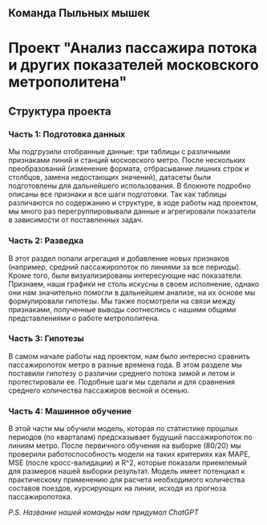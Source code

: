 ## Команда Пыльных мышек
# Проект "Анализ пассажира потока и других показателей московского метрополитена"
## Структура проекта

### Часть 1: Подготовка данных
Мы подгрузили отобранные данные: три таблицы с различными признаками линий и станций московского метро. После нескольких преобразований (изменение формата, отбрасывание лишних строк и столбцов, замена недостающих значений), датасеты были подготовлены для дальнейшего использования. В блокноте подробно описаны все признаки и все шаги подготовки.
Так как таблицы различаются по содержанию и структуре, в ходе работы над проектом, мы много раз перегруппировывали данные и агрегировали показатели в зависимости от поставленных задач.
### Часть 2: Разведка
В этот раздел попали агрегация и добавление новых признаков (например, средний пассажиропоток по линиями за все периоды). Кроме того, были визуализированы интересующие нас показатели. Признаем, наши графики не столь искусны в своем исполнение, однако они нам значительно помогли в дальнейшем анализе, на их основе мы формулировали гипотезы. Мы также посмотрели на связи между признаками, полученные выводы соотнеслись с нашими общими представлениями о работе метрополитена.
### Часть 3: Гипотезы
В самом начале работы над проектом, нам было интересно сравнить пассажиропоток метро в разные времена года. В этом разделе мы поставили гипотезу о различии среднего потока зимой и летом и протестировали ее. Подобные шаги мы сделали и для сравнения среднего количества пассажиров весной и осенью.

### Часть 4: Машинное обучение
В этой части мы обучили модель, которая по статистике прошлых периодов (по кварталам) предсказывает будущий пассажиропоток по линиям метро. После первичного обучения на выборке (80/20) мы проверили работоспособность модели на таких критериях как MAPE, MSE (после кросс-валидации) и R^2, которые показали приемлемый для размеров нашей выборки результат. Модель имеет потенциал к практическому применению для расчета необходимого количества составов поездов, курсирующих на линии, исходя из прогноза пассажиропотока.



*P.S. Название нашей команды нам придумал ChatGPT*

